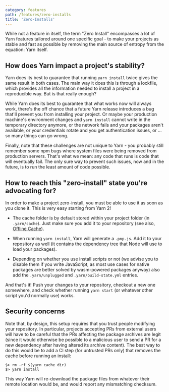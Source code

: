 ```yaml
---
category: features
path: /features/zero-installs
title: 'Zero-Installs'
---
```


While not a feature in itself, the term "Zero Install" encompasses a lot of Yarn features tailored around one specific goal - to make your projects as stable and fast as possible by removing the main source of entropy from the equation: Yarn itself.

## How does Yarn impact a project's stability?

Yarn does its best to guarantee that running `yarn install` twice gives the same result in both cases. The main way it does this is through a lockfile, which provides all the information needed to install a project in a reproducible way. But is that really enough?

While Yarn does its best to guarantee that what works now will always work, there's the off chance that a future Yarn release introduces a bug that'll prevent you from installing your project. Or maybe your production machine's environment changes and `yarn install` cannot write in the temporary directory anymore, or the network fails and your packages aren't available, or your credentials rotate and you get authentication issues, or ... so many things can go wrong.

Finally, note that these challenges are not unique to Yarn - you probably still remember some npm bugs where system files were being removed from production servers. That's what we mean: any code that runs is code that will eventually fail. The only sure way to prevent such issues, now and in the future, is to run the least amount of code possible.

## How to reach this "zero-install" state you're advocating for?

In order to make a project zero-install, you must be able to use it as soon as you clone it. This is very easy starting from Yarn 2!

- The cache folder is by default stored within your project folder (in `.yarn/cache`). Just make sure you add it to your repository (see also, [Offline Cache](/features/offline-cache)).

- When running `yarn install`, Yarn will generate a `.pnp.js`. Add it to your repository as well (it contains the dependency tree that Node will use to load your packages).

- Depending on whether you use install scripts or not (we advise you to disable them if you write JavaScript, as most use cases for native packages are better solved by wasm-powered packages anyway) also add the `.yarn/unplugged` and `.yarn/build-state.yml` entries.

And that's it! Push your changes to your repository, checkout a new one somewhere, and check whether running `yarn start` (or whatever other script you'd normally use) works.

## Security concerns

Note that, by design, this setup requires that you trust people modifying your repository. In particular, projects accepting PRs from external users will have to be careful that the PRs affecting the package archives are legit (since it would otherwise be possible to a malicious user to send a PR for a new dependency after having altered its archive content). The best way to do this would be to add a CI step (for untrusted PRs only) that removes the cache before running an install:

```
$> rm -rf $(yarn cache dir)
$> yarn install
```

This way Yarn will re-download the package files from whatever their remote location would be, and would report any mismatching checksum.
